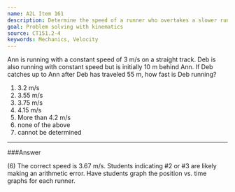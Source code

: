 ```yaml
---
name: A2L Item 161
description: Determine the speed of a runner who overtakes a slower runner.
goal: Problem solving with kinematics
source: CT151.2-4
keywords: Mechanics, Velocity
---
```


Ann is running with a constant speed of 3 m/s on a straight track.  Deb
is also running with constant speed but is initially 10 m behind Ann. If
Deb catches up to Ann after Deb has traveled 55 m, how fast is Deb
running?

1. 3.2 m/s
2. 3.55 m/s
3. 3.75 m/s
4. 4.15 m/s
5. More than 4.2 m/s
6. none of the above
7. cannot be determined



<hr/>

###Answer 

(6) The correct speed is 3.67 m/s. Students indicating #2 or #3
are likely making an arithmetic error. Have students graph the position
vs. time graphs for each runner.
